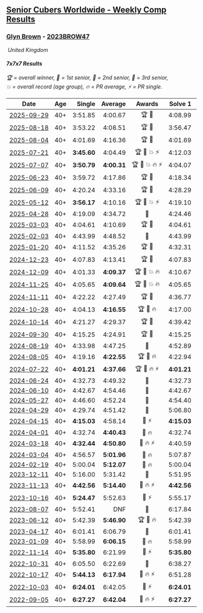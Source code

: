 <style>table {white-space: nowrap;}</style>
<link rel="stylesheet" type="text/css" href="/scw-comp/css/flags.css" />

## [Senior Cubers Worldwide - Weekly Comp Results](/scw-comp/results/)
### [Glyn Brown](README.md) - [2023BROW47](https://www.worldcubeassociation.org/persons/2023BROW47?event=777)

<i class="flag flag-GB" />&nbsp;United Kingdom

#### 7x7x7 Results

<span style="white-space: nowrap;">🏆 = overall winner</span>, <span style="white-space: nowrap;">🥇 = 1st senior</span>, <span style="white-space: nowrap;">🥈 = 2nd senior</span>, <span style="white-space: nowrap;">🥉 = 3rd senior</span>, <span style="white-space: nowrap;">💥 = overall record (age group)</span>, <span style="white-space: nowrap;">🔥 = PR average</span>, <span style="white-space: nowrap;">⚡ = PR single</span>.

| Date | Age | Single | Average | Awards | Solve 1 | Solve 2 | Solve 3 | Video |
| :--: | :--: | --: | --: | :--: | --: | --: | --: | :-- |
| [2025-09-29](../../results/2025-09-29/777.md) | 40+ | 3:51.85 | 4:00.67 | 🏆 🥇 | 4:08.99 | 4:01.17 | 3:51.85 | [Desktop](https://www.facebook.com/events/31214798074830951/permalink/31450135691297187) / [Mobile](https://m.facebook.com/events/31214798074830951?view=permalink&id=31450135691297187) |
| [2025-08-18](../../results/2025-08-18/777.md) | 40+ | 3:53.22 | 4:08.51 | 🏆 🥇 | 3:56.47 | 3:53.22 | 4:35.83 | [Desktop](https://www.facebook.com/events/628344336601481/permalink/635563965879518) / [Mobile](https://m.facebook.com/events/628344336601481?view=permalink&id=635563965879518) |
| [2025-08-04](../../results/2025-08-04/777.md) | 40+ | 4:01.69 | 4:16.36 | 🏆 🥇 | 4:01.69 | 4:20.29 | 4:27.11 | [Desktop](https://www.facebook.com/events/692804973405559/permalink/697987749553948) / [Mobile](https://m.facebook.com/events/692804973405559?view=permalink&id=697987749553948) |
| [2025-07-21](../../results/2025-07-21/777.md) | 40+ | **3:45.60** | 4:04.49 | 🏆 🥇 💥 ⚡ | 4:12.03 | **3:45.60** | 4:15.85 | [Desktop](https://www.facebook.com/events/1282615073570085/permalink/1291734555991470) / [Mobile](https://m.facebook.com/events/1282615073570085?view=permalink&id=1291734555991470) |
| [2025-07-07](../../results/2025-07-07/777.md) | 40+ | **3:50.79** | **4:00.31** | 🏆 🥇 💥 🔥 ⚡ | 4:04.07 | 4:06.07 | **3:50.79** | [Desktop](https://www.facebook.com/events/1058133109253286/permalink/1058788649187732) / [Mobile](https://m.facebook.com/events/1058133109253286?view=permalink&id=1058788649187732) |
| [2025-06-23](../../results/2025-06-23/777.md) | 40+ | 3:59.72 | 4:17.86 | 🏆 🥇 | 4:18.34 | 4:35.53 | 3:59.72 | [Desktop](https://www.facebook.com/events/1227102092228403/permalink/1227861562152456) / [Mobile](https://m.facebook.com/events/1227102092228403?view=permalink&id=1227861562152456) |
| [2025-06-09](../../results/2025-06-09/777.md) | 40+ | 4:20.24 | 4:33.16 | 🏆 🥇 | 4:28.29 | 4:20.24 | 4:50.94 | [Desktop](https://www.facebook.com/events/2080552229022879/permalink/2081932615551507) / [Mobile](https://m.facebook.com/events/2080552229022879?view=permalink&id=2081932615551507) |
| [2025-05-12](../../results/2025-05-12/777.md) | 40+ | **3:56.17** | 4:10.16 | 🏆 🥇 💥 ⚡ | 4:19.10 | 4:15.22 | **3:56.17** | [Desktop](https://www.facebook.com/events/1048583683851881/permalink/1055818716461711) / [Mobile](https://m.facebook.com/events/1048583683851881?view=permalink&id=1055818716461711) |
| [2025-04-28](../../results/2025-04-28/777.md) | 40+ | 4:19.09 | 4:34.72 | 🥈 | 4:24.46 | 5:00.62 | 4:19.09 | [Desktop](https://www.facebook.com/events/1377117046816998/permalink/1380024886526214) / [Mobile](https://m.facebook.com/events/1377117046816998?view=permalink&id=1380024886526214) |
| [2025-03-03](../../results/2025-03-03/777.md) | 40+ | 4:04.61 | 4:10.69 | 🏆 🥇 | 4:04.61 | 4:14.00 | 4:13.45 | [Desktop](https://www.facebook.com/events/1658275441710851/permalink/1660346308170431) / [Mobile](https://m.facebook.com/events/1658275441710851?view=permalink&id=1660346308170431) |
| [2025-02-03](../../results/2025-02-03/777.md) | 40+ | 4:43.99 | 4:48.52 | 🥉 | 4:43.99 | 4:57.20 | 4:44.36 | [Desktop](https://www.facebook.com/events/1130545325035871/permalink/1138417560915314) / [Mobile](https://m.facebook.com/events/1130545325035871?view=permalink&id=1138417560915314) |
| [2025-01-20](../../results/2025-01-20/777.md) | 40+ | 4:11.52 | 4:35.26 | 🏆 🥇 | 4:32.31 | 4:11.52 | 5:01.95 | [Desktop](https://www.facebook.com/events/963859128590696/permalink/971237514519524) / [Mobile](https://m.facebook.com/events/963859128590696?view=permalink&id=971237514519524) |
| [2024-12-23](../../results/2024-12-23/777.md) | 40+ | 4:07.83 | 4:13.41 | 🏆 🥇 | 4:07.83 | 4:20.59 | 4:11.81 | [Desktop](https://www.facebook.com/events/611146718114819/permalink/618043120758512) / [Mobile](https://m.facebook.com/events/611146718114819?view=permalink&id=618043120758512) |
| [2024-12-09](../../results/2024-12-09/777.md) | 40+ | 4:01.33 | **4:09.37** | 🏆 🥇 💥 🔥 | 4:10.67 | 4:16.10 | 4:01.33 | [Desktop](https://www.facebook.com/events/1632089064354736/permalink/1635636933999949) / [Mobile](https://m.facebook.com/events/1632089064354736?view=permalink&id=1635636933999949) |
| [2024-11-25](../../results/2024-11-25/777.md) | 40+ | 4:05.65 | **4:09.64** | 🏆 🥇 💥 🔥 | 4:05.65 | 4:12.76 | 4:10.52 | [Desktop](https://www.facebook.com/events/568276315811932/permalink/570191025620461) / [Mobile](https://m.facebook.com/events/568276315811932?view=permalink&id=570191025620461) |
| [2024-11-11](../../results/2024-11-11/777.md) | 40+ | 4:22.22 | 4:27.49 | 🏆 🥇 | 4:36.77 | 4:22.22 | 4:23.48 | [Desktop](https://www.facebook.com/events/456459500381444/permalink/465044839522910) / [Mobile](https://m.facebook.com/events/456459500381444?view=permalink&id=465044839522910) |
| [2024-10-28](../../results/2024-10-28/777.md) | 40+ | 4:04.13 | **4:16.55** | 🏆 🥇 🔥 | 4:17.00 | 4:04.13 | 4:28.52 | [Desktop](https://www.facebook.com/events/1343692439829519/permalink/1346066559592107) / [Mobile](https://m.facebook.com/events/1343692439829519?view=permalink&id=1346066559592107) |
| [2024-10-14](../../results/2024-10-14/777.md) | 40+ | 4:21.27 | 4:29.37 | 🏆 🥇 | 4:39.42 | 4:21.27 | 4:27.42 | [Desktop](https://www.facebook.com/events/1556569994978787/permalink/1563503180952135) / [Mobile](https://m.facebook.com/events/1556569994978787?view=permalink&id=1563503180952135) |
| [2024-09-30](../../results/2024-09-30/777.md) | 40+ | 4:15.25 | 4:24.91 | 🏆 🥇 | 4:15.25 | 4:36.56 | 4:22.93 | [Desktop](https://www.facebook.com/events/1448319499191380/permalink/1452387358784594) / [Mobile](https://m.facebook.com/events/1448319499191380?view=permalink&id=1452387358784594) |
| [2024-08-19](../../results/2024-08-19/777.md) | 40+ | 4:33.98 | 4:47.25 | 🥉 | 4:52.89 | 4:33.98 | 4:54.89 | [Desktop](https://www.facebook.com/events/969856414942868/permalink/978929884035521) / [Mobile](https://m.facebook.com/events/969856414942868?view=permalink&id=978929884035521) |
| [2024-08-05](../../results/2024-08-05/777.md) | 40+ | 4:19.16 | **4:22.55** | 🏆 🥇 🔥 | 4:22.94 | 4:19.16 | 4:25.54 | [Desktop](https://www.facebook.com/events/843031524469348/permalink/845871290852038) / [Mobile](https://m.facebook.com/events/843031524469348?view=permalink&id=845871290852038) |
| [2024-07-22](../../results/2024-07-22/777.md) | 40+ | **4:01.21** | **4:37.66** | 🏆 🥇 🔥 ⚡ | **4:01.21** | 4:36.67 | 5:15.09 | [Desktop](https://www.facebook.com/events/785148847162745/permalink/791127169898246) / [Mobile](https://m.facebook.com/events/785148847162745?view=permalink&id=791127169898246) |
| [2024-06-24](../../results/2024-06-24/777.md) | 40+ | 4:32.73 | 4:49.32 | 🥈 | 4:32.73 | 5:08.93 | 4:46.31 | [Desktop](https://www.facebook.com/events/500485402410682/permalink/504420135350542) / [Mobile](https://m.facebook.com/events/500485402410682?view=permalink&id=504420135350542) |
| [2024-06-10](../../results/2024-06-10/777.md) | 40+ | 4:42.67 | 4:54.46 | 🥈 | 4:42.67 | 4:55.82 | 5:04.90 | [Desktop](https://www.facebook.com/events/804039971828225/permalink/812171341015088) / [Mobile](https://m.facebook.com/events/804039971828225?view=permalink&id=812171341015088) |
| [2024-05-27](../../results/2024-05-27/777.md) | 40+ | 4:46.60 | 4:52.24 | 🥈 | 4:54.40 | 4:55.71 | 4:46.60 | [Desktop](https://www.facebook.com/events/476090921456450/permalink/481792080886334) / [Mobile](https://m.facebook.com/events/476090921456450?view=permalink&id=481792080886334) |
| [2024-04-29](../../results/2024-04-29/777.md) | 40+ | 4:29.74 | 4:51.42 | 🥈 | 5:06.80 | 4:29.74 | 4:57.71 | [Desktop](https://www.facebook.com/events/457727373442774/permalink/466552782560233) / [Mobile](https://m.facebook.com/events/457727373442774?view=permalink&id=466552782560233) |
| [2024-04-15](../../results/2024-04-15/777.md) | 40+ | **4:15.03** | 4:58.14 | 🥉 ⚡ | **4:15.03** | 5:20.31 | 5:19.07 | [Desktop](https://www.facebook.com/events/824973009507415/permalink/832747298729986) / [Mobile](https://m.facebook.com/events/824973009507415?view=permalink&id=832747298729986) |
| [2024-04-01](../../results/2024-04-01/777.md) | 40+ | 4:32.74 | **4:40.43** | 🥈 🔥 | 4:32.74 | 4:53.28 | 4:35.28 | [Desktop](https://www.facebook.com/events/3767623586842150/permalink/3770292649908577) / [Mobile](https://m.facebook.com/events/3767623586842150?view=permalink&id=3770292649908577) |
| [2024-03-18](../../results/2024-03-18/777.md) | 40+ | **4:32.44** | **4:50.80** | 🥈 🔥 ⚡ | 4:40.59 | 5:19.37 | **4:32.44** | [Desktop](https://www.facebook.com/events/386186517521787/permalink/394187533388352) / [Mobile](https://m.facebook.com/events/386186517521787?view=permalink&id=394187533388352) |
| [2024-03-04](../../results/2024-03-04/777.md) | 40+ | 4:56.57 | **5:01.96** | 🥈 🔥 | 5:07.87 | 5:01.44 | 4:56.57 | [Desktop](https://www.facebook.com/events/3564311457163699/permalink/3566789173582594) / [Mobile](https://m.facebook.com/events/3564311457163699?view=permalink&id=3566789173582594) |
| [2024-02-19](../../results/2024-02-19/777.md) | 40+ | 5:00.04 | **5:12.07** | 🥉 🔥 | 5:00.04 | 5:23.69 | 5:12.48 | [Desktop](https://www.facebook.com/events/937364477878870/permalink/940449120903739) / [Mobile](https://m.facebook.com/events/937364477878870?view=permalink&id=940449120903739) |
| [2023-12-11](../../results/2023-12-11/777.md) | 40+ | 5:16.00 | 5:31.42 | 🥈 | 5:51.95 | 5:16.00 | 5:26.31 | [Desktop](https://www.facebook.com/events/101679999707522/permalink/106788665863322) / [Mobile](https://m.facebook.com/events/101679999707522?view=permalink&id=106788665863322) |
| [2023-11-13](../../results/2023-11-13/777.md) | 40+ | **4:42.56** | **5:14.40** | 🥈 🔥 ⚡ | **4:42.56** | 5:06.73 | 5:53.92 | [Desktop](https://www.facebook.com/events/1374628593479428/permalink/1380189439590010) / [Mobile](https://m.facebook.com/events/1374628593479428?view=permalink&id=1380189439590010) |
| [2023-10-16](../../results/2023-10-16/777.md) | 40+ | **5:24.47** | 5:52.63 | 🥈 ⚡ | 5:55.17 | **5:24.47** | 6:18.26 | [Desktop](https://www.facebook.com/events/754076313399498/permalink/763124989161297) / [Mobile](https://m.facebook.com/events/754076313399498?view=permalink&id=763124989161297) |
| [2023-08-07](../../results/2023-08-07/777.md) | 40+ | 5:52.41 | DNF | 🥈 | 6:17.84 | 5:52.41 | DNF | [Desktop](https://www.facebook.com/events/310216218066087/permalink/316971167390592) / [Mobile](https://m.facebook.com/events/310216218066087?view=permalink&id=316971167390592) |
| [2023-06-12](../../results/2023-06-12/777.md) | 40+ | 5:42.39 | **5:46.90** | 🏆 🥇 🔥 | 5:42.39 | 5:46.28 | 5:52.02 | [Desktop](https://www.facebook.com/events/575948201291091/permalink/582845290601382) / [Mobile](https://m.facebook.com/events/575948201291091?view=permalink&id=582845290601382) |
| [2023-04-17](../../results/2023-04-17/777.md) | 40+ | 6:01.41 | 6:06.79 | 🥈 | 6:01.41 | 6:08.82 | 6:10.14 | [Desktop](https://www.facebook.com/events/175752445390498/permalink/182309501401459) / [Mobile](https://m.facebook.com/events/175752445390498?view=permalink&id=182309501401459) |
| [2023-01-09](../../results/2023-01-09/777.md) | 40+ | 5:58.99 | **6:06.15** | 🥈 🔥 | 5:58.99 | 6:14.04 | 6:05.41 | [Desktop](https://www.facebook.com/events/1531132474062600/permalink/1540957159746798) / [Mobile](https://m.facebook.com/events/1531132474062600?view=permalink&id=1540957159746798) |
| [2022-11-14](../../results/2022-11-14/777.md) | 40+ | **5:35.80** | 6:21.99 | 🥈 ⚡ | **5:35.80** | 7:22.96 | 6:07.22 | [Desktop](https://www.facebook.com/events/823524585526773/permalink/833130961232802) / [Mobile](https://m.facebook.com/events/823524585526773?view=permalink&id=833130961232802) |
| [2022-10-31](../../results/2022-10-31/777.md) | 40+ | 6:05.50 | 6:22.69 | 🥈 | 6:38.27 | 6:24.29 | 6:05.50 | [Desktop](https://www.facebook.com/events/635474734791505/permalink/643186914020287) / [Mobile](https://m.facebook.com/events/635474734791505?view=permalink&id=643186914020287) |
| [2022-10-17](../../results/2022-10-17/777.md) | 40+ | **5:44.13** | **6:17.94** | 🥈 🔥 ⚡ | 6:51.28 | 6:18.40 | **5:44.13** | [Desktop](https://www.facebook.com/events/815539682815599/permalink/835507670818800) / [Mobile](https://m.facebook.com/events/815539682815599?view=permalink&id=835507670818800) |
| [2022-10-03](../../results/2022-10-03/777.md) | 40+ | **6:24.01** | 6:42.05 | 🥇 ⚡ | **6:24.01** | 6:28.13 | 7:14.02 | [Desktop](https://www.facebook.com/events/815539682815599/permalink/821790812190486) / [Mobile](https://m.facebook.com/events/815539682815599?view=permalink&id=821790812190486) |
| [2022-09-05](../../results/2022-09-05/777.md) | 40+ | **6:27.27** | **6:42.04** | 🥇 🔥 ⚡ | **6:27.27** | 6:46.85 | 6:51.99 | [Desktop](https://www.facebook.com/events/448393960648054/permalink/451473773673406) / [Mobile](https://m.facebook.com/events/448393960648054?view=permalink&id=451473773673406) |


<!-- Global site tag (gtag.js) - Google Analytics -->
<script async src="https://www.googletagmanager.com/gtag/js?id=UA-86348435-3"></script>
<script>window.dataLayer = window.dataLayer || []; function gtag() {dataLayer.push(arguments);} gtag('js', new Date()); gtag('config', 'UA-86348435-3');</script>
